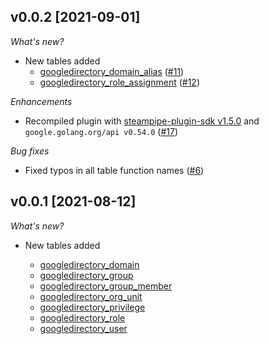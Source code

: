 ## v0.0.2 [2021-09-01]

_What's new?_

- New tables added
  - [googledirectory_domain_alias](https://hub.steampipe.io/plugins/turbot/googledirectory/tables/googledirectory_domain_alias) ([#11](https://github.com/turbot/steampipe-plugin-googledirectory/pull/11))
  - [googledirectory_role_assignment](https://hub.steampipe.io/plugins/turbot/googledirectory/tables/googledirectory_role_assignment) ([#12](https://github.com/turbot/steampipe-plugin-googledirectory/pull/12))

_Enhancements_

- Recompiled plugin with [steampipe-plugin-sdk v1.5.0](https://github.com/turbot/steampipe-plugin-sdk/blob/main/CHANGELOG.md#v150--2021-08-06) and `google.golang.org/api v0.54.0` ([#17](https://github.com/turbot/steampipe-plugin-googledirectory/pull/17))

_Bug fixes_

- Fixed typos in all table function names ([#6](https://github.com/turbot/steampipe-plugin-googledirectory/pull/6))

## v0.0.1 [2021-08-12]

_What's new?_

- New tables added

  - [googledirectory_domain](https://hub.steampipe.io/plugins/turbot/googledirectory/tables/googledirectory_domain)
  - [googledirectory_group](https://hub.steampipe.io/plugins/turbot/googledirectory/tables/googledirectory_group)
  - [googledirectory_group_member](https://hub.steampipe.io/plugins/turbot/googledirectory/tables/googledirectory_group_member)
  - [googledirectory_org_unit](https://hub.steampipe.io/plugins/turbot/googledirectory/tables/googledirectory_org_unit)
  - [googledirectory_privilege](https://hub.steampipe.io/plugins/turbot/googledirectory/tables/googledirectory_privilege)
  - [googledirectory_role](https://hub.steampipe.io/plugins/turbot/googledirectory/tables/googledirectory_role)
  - [googledirectory_user](https://hub.steampipe.io/plugins/turbot/googledirectory/tables/googledirectory_user)
